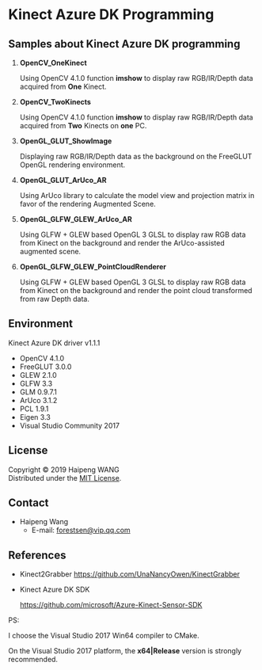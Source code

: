 # Kinect Azure DK Programming

## Samples about Kinect Azure DK programming

1. **OpenCV_OneKinect**

   Using OpenCV 4.1.0 function **imshow** to display raw RGB/IR/Depth data acquired from **One** Kinect.

2. **OpenCV_TwoKinects**

   Using OpenCV 4.1.0 function **imshow** to display raw RGB/IR/Depth data acquired from **Two** Kinects on **one** PC.

3. **OpenGL_GLUT_ShowImage**

   Displaying raw RGB/IR/Depth data as the background on the FreeGLUT OpenGL rendering environment.

4. **OpenGL_GLUT_ArUco_AR**

   Using ArUco library to calculate the model view and projection matrix in favor of the rendering Augmented Scene.

5. **OpenGL_GLFW_GLEW_ArUco_AR**

   Using GLFW + GLEW based OpenGL 3 GLSL to display raw RGB data from Kinect on the background and render the ArUco-assisted augmented scene.

6. **OpenGL_GLFW_GLEW_PointCloudRenderer**

   Using GLFW + GLEW based OpenGL 3 GLSL to display raw RGB data from Kinect on the background and render the point cloud transformed from raw Depth data.

## Environment

Kinect Azure DK driver v1.1.1

- OpenCV 4.1.0
- FreeGLUT 3.0.0
- GLEW 2.1.0
- GLFW 3.3
- GLM 0.9.7.1
- ArUco 3.1.2
- PCL 1.9.1
- Eigen 3.3
- Visual Studio Community 2017



## License

Copyright &copy; 2019 Haipeng WANG  
Distributed under the [MIT License](http://www.opensource.org/licenses/mit-license.php "MIT License | Open Source Initiative").  

Contact
-------
* Haipeng Wang
    * E-mail: <forestsen@vip.qq.com>

## References

* Kinect2Grabber
  https://github.com/UnaNancyOwen/KinectGrabber

* Kinect Azure DK SDK
  
  https://github.com/microsoft/Azure-Kinect-Sensor-SDK



PS: 

I choose the Visual Studio 2017 Win64 compiler to CMake.

On the Visual Studio 2017 platform, the **x64|Release** version is strongly recommended.
